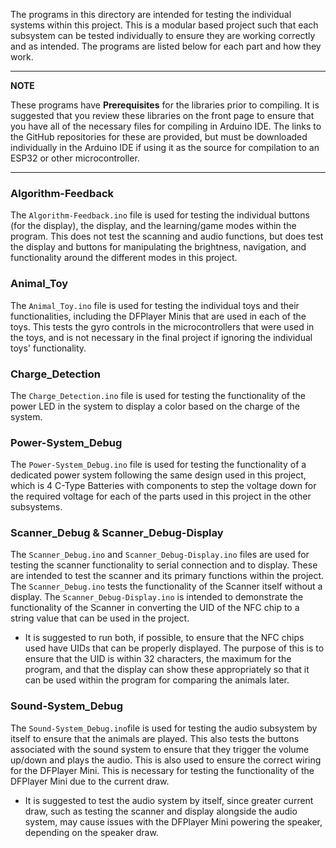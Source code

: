 The programs in this directory are intended for testing the individual systems within this project. This is a modular based project such that each subsystem can be tested individually to ensure they are working correctly and as intended. The programs are listed below for each part and how they work.

---
**NOTE**

These programs have **Prerequisites** for the libraries prior to compiling. It is suggested that you review these libraries on the front page to ensure that you have all of the necessary files for compiling in Arduino IDE. The links to the GitHub repositories for these are provided, but must be downloaded individually in the Arduino IDE if using it as the source for compilation to an ESP32 or other microcontroller.

---

### Algorithm-Feedback
The `Algorithm-Feedback.ino` file is used for testing the individual buttons (for the display), the display, and the learning/game modes within the program. This does not test the scanning and audio functions, but does test the display and buttons for manipulating the brightness, navigation, and functionality around the different modes in this project.

### Animal_Toy
The `Animal_Toy.ino` file is used for testing the individual toys and their functionalities, including the DFPlayer Minis that are used in each of the toys. This tests the gyro controls in the microcontrollers that were used in the toys, and is not necessary in the final project if ignoring the individual toys' functionality.

### Charge_Detection
The `Charge_Detection.ino` file is used for testing the functionality of the power LED in the system to display a color based on the charge of the system.

### Power-System_Debug
The `Power-System_Debug.ino` file is used for testing the functionality of a dedicated power system following the same design used in this project, which is 4 C-Type Batteries with components to step the voltage down for the required voltage for each of the parts used in this project in the other subsystems.

### Scanner_Debug & Scanner_Debug-Display
The `Scanner_Debug.ino` and `Scanner_Debug-Display.ino` files are used for testing the scanner functionality to serial connection and to display. These are intended to test the scanner and its primary functions within the project. The `Scanner_Debug.ino` tests the functionality of the Scanner itself without a display. The `Scanner_Debug-Display.ino` is intended to demonstrate the functionality of the Scanner in converting the UID of the NFC chip to a string value that can be used in the project.
- It is suggested to run both, if possible, to ensure that the NFC chips used have UIDs that can be properly displayed. The purpose of this is to ensure that the UID is within 32 characters, the maximum for the program, and that the display can show these appropriately so that it can be used within the program for comparing the animals later.

### Sound-System_Debug
The `Sound-System_Debug.ino`file is used for testing the audio subsystem by itself to ensure that the animals are played. This also tests the buttons associated with the sound system to ensure that they trigger the volume up/down and plays the audio. This is also used to ensure the correct wiring for the DFPlayer Mini. This is necessary for testing the functionality of the DFPlayer Mini due to the current draw.
- It is suggested to test the audio system by itself, since greater current draw, such as testing the scanner and display alongside the audio system, may cause issues with the DFPlayer Mini powering the speaker, depending on the speaker draw.